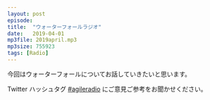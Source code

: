 ```yaml
---
layout: post
episode: 
title:  "ウォーターフォールラジオ"
date:   2019-04-01
mp3file: 2019april.mp3
mp3size: 755923
tags: [Radio]
---
```


今回はウォーターフォールについてお話していきたいと思います。  

Twitter ハッシュタグ [#agileradio](https://twitter.com/intent/tweet?hashtags=agileradio) にご意見ご参考をお聞かせください。

